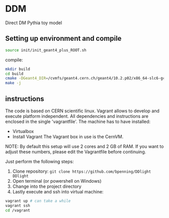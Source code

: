 # DDM
Direct DM Pythia toy model


## Setting up environment and compile

```bash
source init/init_geant4_plus_ROOT.sh
```

compile:

```bash
mkdir build
cd build
cmake -DGeant4_DIR=/cvmfs/geant4.cern.ch/geant4/10.2.p02/x86_64-slc6-gcc49-opt/lib64/  ../
make -j
```


## instructions 

The code is based on CERN scientific linux. Vagrant allows to develop and execute platform independent. All dependencies and
instructions are enclosed in the single 'vagrantfile'. The machine has to have installed:

* Virtualbox
* Install Vagrant The Vagrant box in use is the CernVM.

NOTE: By default this setup will use 2 cores and 2 GB of RAM. If you want to adjust these numbers, please edit the Vagrantfile before continuing.

Just perform the following steps:

1. Clone repository: ```git clone https://github.com/bpenning/DDlight DDlight```
2. Open terminal (or powershell on Windows)
3. Change into the project directory
4. Lastly execute and ssh into virtual machine:
```bash
vagrant up # can take a while
vagrant ssh
cd /vagrant
```

